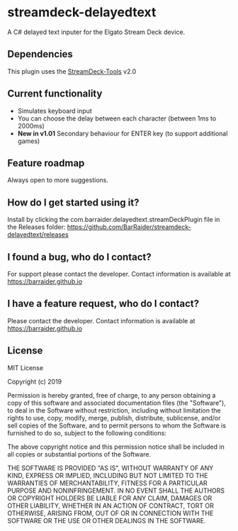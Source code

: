 # streamdeck-delayedtext
A C# delayed text inputer for the Elgato Stream Deck device.

## Dependencies
This plugin uses the [StreamDeck-Tools](https://github.com/BarRaider/streamdeck-tools) v2.0

## Current functionality
- Simulates keyboard input
- You can choose the delay between each character (between 1ms to 2000ms)
- **New in v1.01** Secondary behaviour for ENTER key (to support additional games)

## Feature roadmap
Always open to more suggestions.

## How do I get started using it?
Install by clicking the com.barraider.delayedtext.streamDeckPlugin file in the Releases folder:
https://github.com/BarRaider/streamdeck-delayedtext/releases

## I found a bug, who do I contact?
For support please contact the developer. Contact information is available at https://barraider.github.io

## I have a feature request, who do I contact?
Please contact the developer. Contact information is available at https://barraider.github.io

## License
MIT License

Copyright (c) 2019

Permission is hereby granted, free of charge, to any person obtaining a copy of this software and associated documentation files (the "Software"), to deal in the Software without restriction, including without limitation the rights to use, copy, modify, merge, publish, distribute, sublicense, and/or sell copies of the Software, and to permit persons to whom the Software is furnished to do so, subject to the following conditions:

The above copyright notice and this permission notice shall be included in all copies or substantial portions of the Software.

THE SOFTWARE IS PROVIDED "AS IS", WITHOUT WARRANTY OF ANY KIND, EXPRESS OR IMPLIED, INCLUDING BUT NOT LIMITED TO THE WARRANTIES OF MERCHANTABILITY, FITNESS FOR A PARTICULAR PURPOSE AND NONINFRINGEMENT. IN NO EVENT SHALL THE AUTHORS OR COPYRIGHT HOLDERS BE LIABLE FOR ANY CLAIM, DAMAGES OR OTHER LIABILITY, WHETHER IN AN ACTION OF CONTRACT, TORT OR OTHERWISE, ARISING FROM, OUT OF OR IN CONNECTION WITH THE SOFTWARE OR THE USE OR OTHER DEALINGS IN THE SOFTWARE.